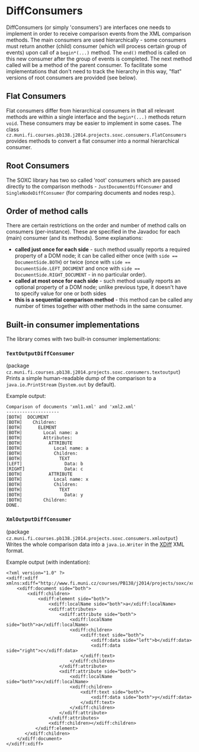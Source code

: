 # DiffConsumers #

DiffConsumers (or simply 'consumers') are interfaces one needs to implement in order to receive comparison events from the XML comparison methods. The main consumers are used hierarchically - some consumers must return another (child) consumer (which will process certain group of events) upon call of a `begin*(...)` method. The `end()` method is called on this new consumer after the group of events is completed. The next method called will be a method of the parent consumer. To facilitate some implementations that don't need to track the hierarchy in this way, "flat" versions of root consumers are provided (see below).

## Flat Consumers ##

Flat consumers differ from hierarchical consumers in that all relevant methods are within a single interface and the `begin*(...)` methods return `void`. These consumers may be easier to implement in some cases. The class `cz.muni.fi.courses.pb138.j2014.projects.soxc.consumers.FlatConsumers` provides methods to convert a flat consumer into a normal hierarchical consumer.

## Root Consumers ##

The SOXC library has two so called 'root' consumers which are passed directly to the comparison methods - `JustDocumentDiffConsumer` and `SingleNodeDiffConsumer` (for comparing documents and nodes resp.).

## Order of method calls ##

There are certain restrictions on the order and number of method calls on consumers (per-instance). These are specified in the Javadoc for each (main) consumer (and its methods). Some explanations:
  * **called just once for each side** - such method usually reports a required property of a DOM node; it can be called either once (with `side == DocumentSide.BOTH`) or twice (once with `side == DocumentSide.LEFT_DOCUMENT` and once with `side == DocumentSide.RIGHT_DOCUMENT` - in no particular order).
  * **called at most once for each side** - such method usually reports an optional property of a DOM node; unlike previous type, it doesn't have to specify value for one or both sides
  * **this is a sequential comparison method** - this method can be called any number of times together with other methods in the same consumer.

## Built-in consumer implementations ##

The library comes with two built-in consumer implementations:

### `TextOutputDiffConsumer` ###
(package `cz.muni.fi.courses.pb138.j2014.projects.soxc.consumers.textoutput`)
Prints a simple human-readable dump of the comparison to a `java.io.PrintStream` (`System.out` by default).

Example output:

```
Comparison of documents 'xml1.xml' and 'xml2.xml'
--------------------
[BOTH]  DOCUMENT
[BOTH]    Children:
[BOTH]      ELEMENT
[BOTH]        Local name: a
[BOTH]        Attributes:
[BOTH]          ATTRIBUTE
[BOTH]            Local name: a
[BOTH]            Children:
[BOTH]              TEXT
[LEFT]                Data: b
[RIGHT]               Data: c
[BOTH]          ATTRIBUTE
[BOTH]            Local name: x
[BOTH]            Children:
[BOTH]              TEXT
[BOTH]                Data: y
[BOTH]        Children:
DONE.
```

### `XmlOutputDiffConsumer` ###
(package `cz.muni.fi.courses.pb138.j2014.projects.soxc.consumers.xmloutput`)
Writes the whole comparison data into a `java.io.Writer` in the [XDiff](XDiffFormat.md) XML format.

Example output (with indentation):
```
<?xml version="1.0" ?>
<xdiff:xdiff xmlns:xdiff="http://www.fi.muni.cz/courses/PB138/j2014/projects/soxc/xdiff">
    <xdiff:document side="both">
        <xdiff:children>
            <xdiff:element side="both">
                <xdiff:localName side="both">a</xdiff:localName>
                <xdiff:attributes>
                    <xdiff:attribute side="both">
                        <xdiff:localName side="both">a</xdiff:localName>
                        <xdiff:children>
                            <xdiff:text side="both">
                                <xdiff:data side="left">b</xdiff:data>
                                <xdiff:data side="right">c</xdiff:data>
                            </xdiff:text>
                        </xdiff:children>
                    </xdiff:attribute>
                    <xdiff:attribute side="both">
                        <xdiff:localName side="both">x</xdiff:localName>
                        <xdiff:children>
                            <xdiff:text side="both">
                                <xdiff:data side="both">y</xdiff:data>
                            </xdiff:text>
                        </xdiff:children>
                    </xdiff:attribute>
                </xdiff:attributes>
                <xdiff:children></xdiff:children>
           </xdiff:element>
       </xdiff:children>
    </xdiff:document>
</xdiff:xdiff>
```